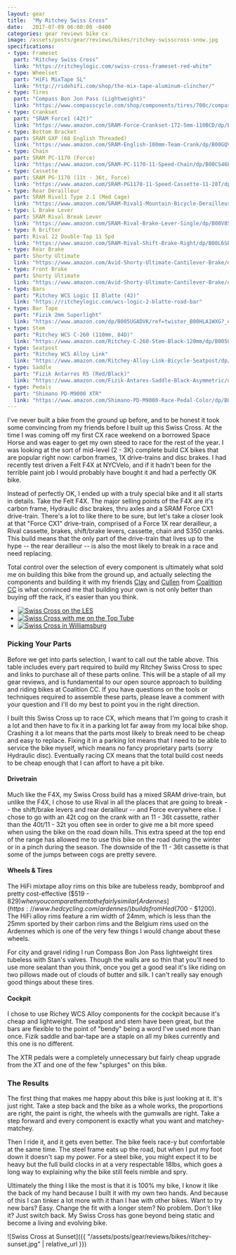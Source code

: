 ```yaml
---
layout: gear
title:  "My Ritchey Swiss Cross"
date:   2017-07-09 06:00:00 -0400
categories: gear reviews bike cx
image: /assets/posts/gear/reviews/bikes/ritchey-swisscross-snow.jpg
specifications:
- type: Frameset
  part: "Ritchey Swiss Cross"
  link: "https://ritcheylogic.com/swiss-cross-frameset-red-white"
- type: Wheelset
  part: "HiFi MixTape SL"
  link: "http://ridehifi.com/shop/the-mix-tape-aluminum-clincher/"
- type: Tires
  part: "Compass Bon Jon Pass (Lightweight)"
  link: "https://www.compasscycle.com/shop/components/tires/700c/compass-700cx35-bon-jon-pass/"
- type: Crankset
  part: "SRAM Force1 (42t)"
  link: "https://www.amazon.com/SRAM-Force-Crankset-172-5mm-110BCD/dp/B00JZIRYVG"
- type: Bottom Bracket
  part: SRAM GXP (68 English Threaded)
  link: "https://www.amazon.com/SRAM-English-100mm-Team-Crank/dp/B00GQV9WRE/ref=sr_1_2?ie=UTF8&qid=1499573849&sr=8-2&keywords=sram+gxp+bottom+bracket"
- type: Chain
  part: SRAM PC-1170 (Force)
  link: "https://www.amazon.com/SRAM-PC-1170-11-Speed-Chain/dp/B00CS46E7E/ref=sr_1_1?ie=UTF8&qid=1499573915&sr=8-1&keywords=SRAM+PC-1170"
- type: Cassette
  part: SRAM PG-1170 (11t - 36t, Force)
  link: "https://www.amazon.com/SRAM-PG1170-11-Speed-Cassette-11-28T/dp/B00CLCFS3Y/ref=sr_1_1?ie=UTF8&qid=1499573973&sr=8-1&keywords=SRAM+PG-1170"
- type: Rear Derailleur
  part: SRAM Rival1 Type 2.1 (Med Cage)
  link: "https://www.amazon.com/SRAM-Rival1-Mountain-Bicycle-Derailleur/dp/B00V8RZOI2/ref=sr_1_2?ie=UTF8&qid=1499574080&sr=8-2&keywords=sram%2Brival%2Brear%2Bderailleur&th=1&psc=1"
- type: L Brake Lever
  part: SRAM Rival Break Lever
  link: "https://www.amazon.com/SRAM-Rival-Brake-Lever-Single/dp/B00V8SLEIK/ref=sr_1_1?ie=UTF8&qid=1499574230&sr=8-1&keywords=sram+rival+brake+lever"
- type: R Brifter
  part: Rival 22 Double-Tap 11 Spd
  link: "https://www.amazon.com/SRAM-Rival-Shift-Brake-Right/dp/B00L6SBUW2/ref=pd_rhf_se_s_cp_1?_encoding=UTF8&pd_rd_i=B00L6SBUW2&pd_rd_r=JEHKTA0ZBPJDXPTJZ7MP&pd_rd_w=gBdrK&pd_rd_wg=Qy2MB&psc=1&refRID=JEHKTA0ZBPJDXPTJZ7MP"
- type: Rear Brake
  part: Shorty Ultimate
  link: "https://www.amazon.com/Avid-Shorty-Ultimate-Cantilever-Brake/dp/B003RLFQJO/ref=sr_1_1?s=sporting-goods&ie=UTF8&qid=1499574289&sr=1-1&keywords=shorty+ultimate"
- type: Front Brake
  part: Shorty Ultimate
  link: "https://www.amazon.com/Avid-Shorty-Ultimate-Cantilever-Brake/dp/B003RLFQJO/ref=sr_1_1?s=sporting-goods&ie=UTF8&qid=1499574289&sr=1-1&keywords=shorty+ultimate://www.amazon.com/Avid-Shorty-Ultimate-Front-Cantilever/dp/B003RLE0OQ/ref=sr_1_2?s=sporting-goods&ie=UTF8&qid=1499574289&sr=1-2&keywords=shorty+ultimate"
- type: Bars
  part: "Ritchey WCS Logic II Blatte (42)"
  link: "https://ritcheylogic.com/wcs-logic-2-blatte-road-bar"
- type: Bar Tape
  part: "Fizik 2mm Superlight"
  link: "https://www.amazon.com/dp/B005UGADVK/ref=twister_B00HLA1WXG?_encoding=UTF8&psc=1"
- type: Stem
  part: "Ritchey WCS C-260 (110mm, 84D)"
  link: "https://www.amazon.com/Ritchey-C-260-Stem-Black-120mm/dp/B005QSX3C8/ref=sr_1_1?ie=UTF8&qid=1499573375&sr=8-1&keywords=wcs%2Bc260&th=1&psc=1"
- type: Seatpost
  part: "Ritchey WCS Alloy Link"
  link: "https://www.amazon.com/Ritchey-Alloy-Link-Bicycle-Seatpost/dp/B00G9K8XAY/ref=sr_1_1?ie=UTF8&qid=1499574433&sr=8-1&keywords=ritchey+wcs+alloy+seatpost"
- type: Saddle
  part: "Fizik Antarres R5 (Red/Black)"
  link: "https://www.amazon.com/Fizik-Antares-Saddle-Black-Asymmetric/dp/B00OZW7UZM/ref=sr_1_1?ie=UTF8&qid=1499574476&sr=8-1&keywords=fizik+antares+r5"
- type: Pedals
  part: "Shimano PD-M9000 XTR"
  link: "https://www.amazon.com/Shimano-PD-M9000-Race-Pedal-Color/dp/B00O66MSKE/ref=sr_1_1?ie=UTF8&qid=1499574534&sr=8-1&keywords=shimano+xtr+pedals"
---
```


I've never built a bike from the ground up before, and to be honest it took some convincing from my friends before I built up this Swiss Cross. At the time I was coming off my first CX race weekend on a borrowed Space Horse and was eager to get my own steed to race for the rest of the year. I was looking at the sort of mid-level (2 - 3K) complete build CX bikes that are popular right now: carbon frames, 1X drive-trains and disc brakes. I had recently test driven a Felt F4X at NYCVelo, and if it hadn't been for the terrible paint job I would probably have bought it and had a perfectly OK bike.

Instead of perfectly OK, I ended up with a truly special bike and it all starts in details. Take the Felt F4X. The major selling points of the F4X are it's carbon frame, Hydraulic disc brakes, thru axles and a SRAM Force CX1 drive-train. There's a lot to like there to be sure, but let's take a closer look at that "Force CX1" drive-train, comprised of a Force 1X rear derailleur, a Rival cassette, brakes, shift/brake levers, cassette, chain and S350 cranks. This build means that the only part of the drive-train that lives up to the hype -- the rear derailleur -- is also the most likely to break in a race and need replacing.

Total control over the selection of every component is ultimately what sold me on building this bike from the ground up, and actually selecting the components and building it with my friends [Clay](https://instagram.com/clayparkerjones) and [Cullen](https://instagram.com/cullenmacdonald) from [Coalition CC](https://instagram.com/coalitioncyclingclub) is what convinced me that building your own is not only better than buying off the rack, it's easier than you think.

<ul class="images">
<li><a target="_blank" href="{{ "/assets/posts/gear/reviews/bikes/ritchey-graffiti.jpg" | relative_url }}"><img alt="Swiss Cross on the LES" src="{{ "/assets/posts/gear/reviews/bikes/ritchey-graffiti.jpg" | relative_url }}" /></a></li>
<li><a target="_blank" href="{{ "/assets/posts/gear/reviews/bikes/ritchey-top-tube.jpg" | relative_url }}"><img alt="Swiss Cross with me on the Top Tube" src="{{ "/assets/posts/gear/reviews/bikes/ritchey-top-tube.jpg" | relative_url }}" /></a></li>
<li><a target="_blank" href="{{ "/assets/posts/gear/reviews/bikes/ritchey-wberg.jpg" | relative_url }}"><img alt="Swiss Cross in Williamsburg" src="{{ "/assets/posts/gear/reviews/bikes/ritchey-wberg.jpg" | relative_url }}" /></a></li>
</ul>

### Picking Your Parts

Before we get into parts selection, I want to call out the table above. This table includes every part required to build my Ritchey Swiss Cross to spec and links to purchase all of these parts online. This will be a staple of all my gear reviews, and is fundamental to our open source approach to building and riding bikes at Coalition CC. If you have questions on the tools or techniques required to assemble these parts, please leave a comment with your question and I'll do my best to point you in the right direction.

I built this Swiss Cross up to race CX, which means that I'm going to crash it a lot and then have to fix it in a parking lot far away from my local bike shop. Crashing it a lot means that the parts most likely to break need to be cheap and easy to replace. Fixing it in a parking lot means that I need to be able to service the bike myself, which means no fancy proprietary parts (sorry Hydraulic disc). Eventually racing CX means that the total build cost needs to be cheap enough that I can affort to have a pit bike.

#### Drivetrain

Much like the F4X, my Swiss Cross build has a mixed SRAM drive-train, but unlike the F4X, I chose to use Rival in all the places that are going to break -- the shift/brake levers and rear derailleur -- and Force everywhere else. I chose to go with an 42t cog on the crank with an 11 - 36t cassette, rather than the 40t/11 - 32t you often see in order to give me a bit more speed when using the bike on the road down hills. This extra speed at the top end of the range has allowed me to use this bike on the road during the winter or in a pinch during the season. The downside of the 11 - 36t cassette is that some of the jumps between cogs are pretty severe.

#### Wheels & Tires

The HiFi mixtape alloy rims on this bike are tubeless ready, bombproof and pretty cost-effective ($519 - $829) when you compare them to the fairly similar [Ardennes](https://www.hedcycling.com/ardennes/) builds from Hed ($700 - $1200). The HiFi alloy rims feature a rim width of 24mm, which is less than the 25mm sported by their carbon rims and the Belgium rims used on the Ardennes which is one of the very few things I would change about these wheels.

For city and gravel riding I run Compass Bon Jon Pass lightweight tires tubeless with Stan's valves. Though the walls are so thin that you'll need to use more sealant than you think, once you get a good seal it's like riding on two pillows made out of clouds of butter and silk. I can't really say enough good things about these tires.

#### Cockpit

I chose to use Richey WCS Alloy components for the cockpit because it's cheap and lightweight. The seatpost and stem have been great, but the bars are flexible to the point of "bendy" being a word I've used more than once. Fizik saddle and bar-tape are a staple on all my bikes currently and this one is no different.

The XTR pedals were a completely unnecessary but fairly cheap upgrade from the XT and one of the few "splurges" on this bike.

### The Results

The first thing that makes me happy about this bike is just looking at it. It's just right. Take a step back and the bike as a whole works, the proportions are right, the paint is right, the wheels with the gumwalls are right. Take a step forward and every component is exactly what you want and matchey-matchey.

Then I ride it, and it gets even better. The bike feels race-y but comfortable at the same time. The steel frame eats up the road, but when I put my foot down it doesn't sap my power. For a steel bike, you might expect it to be heavy but the full build clocks in at a very respectable 18lbs, which goes a long way to explaining why the bike still feels nimble and spry.

Ultimately the thing I like the most is that it is 100% my bike, I know it like the back of my hand because I built it with my own two hands. And because of this I can tinker a lot more with it than I hae with other bikes. Want to try new bars? Easy. Change the fit with a longer stem? No problem. Don't like it? Just switch back. My Swiss Cross has gone beyond being static and become a living and evolving bike.

![Swiss Cross at Sunset]({{ "/assets/posts/gear/reviews/bikes/ritchey-sunset.jpg" | relative_url }})
